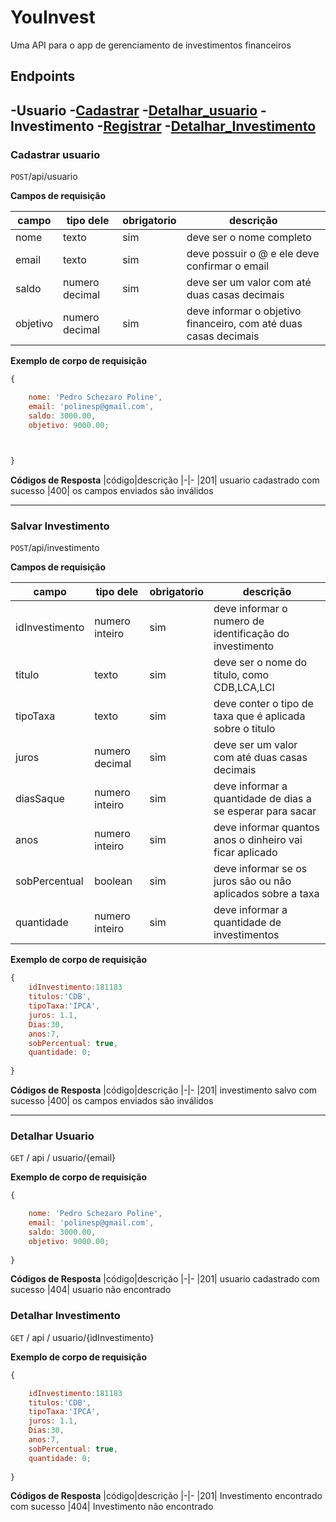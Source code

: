 # YouInvest

Uma API para o app de gerenciamento de investimentos financeiros


## Endpoints
-Usuario
  -[Cadastrar](#cadastrar-usuario)
  -[Detalhar_usuario](#detalhar-usuario)
-Investimento
  -[Registrar](#salvar-investimento)
  -[Detalhar_Investimento](#detalhar-investimento)
  -

### Cadastrar usuario

`POST`/api/usuario

**Campos de requisição**

| campo | tipo dele| obrigatorio| descrição
|-------| ---------| -----------| ---------
|nome| texto| sim| deve ser o nome completo
|email| texto| sim| deve possuir o @ e ele deve confirmar o email
|saldo| numero decimal| sim| deve ser um valor com até duas casas decimais
|objetivo| numero decimal| sim| deve informar o objetivo financeiro, com até duas casas decimais



**Exemplo de corpo de requisição**
```js
{

    nome: 'Pedro Schezaro Poline',
    email: 'polinesp@gmail.com',
    saldo: 3000.00,
    objetivo: 9000.00;
    


}
```

**Códigos de Resposta**
|código|descrição
|-|-
|201| usuario cadastrado com sucesso
|400| os campos enviados são inválidos


---

### Salvar Investimento

`POST`/api/investimento

**Campos de requisição**

| campo | tipo dele| obrigatorio| descrição
|-------| ---------| -----------| ---------
|idInvestimento| numero inteiro| sim| deve informar o numero de identificação do investimento
|titulo| texto| sim| deve ser o nome do titulo, como CDB,LCA,LCI
|tipoTaxa| texto| sim| deve conter o tipo de taxa que é aplicada sobre o titulo
|juros| numero decimal| sim| deve ser um valor com até duas casas decimais
|diasSaque| numero inteiro| sim| deve informar a quantidade de dias a se esperar para sacar
|anos| numero inteiro| sim| deve informar quantos anos o dinheiro vai ficar aplicado
|sobPercentual| boolean| sim| deve informar se os juros são ou não aplicados sobre a taxa 
|quantidade| numero inteiro| sim| deve informar a quantidade de investimentos



**Exemplo de corpo de requisição**
```js
{
    idInvestimento:181183
    titulos:'CDB',
    tipoTaxa:'IPCA',
    juros: 1.1,
    Dias:30,
    anos:7,
    sobPercentual: true,
    quantidade: 0;
    
}
```

**Códigos de Resposta**
|código|descrição
|-|-
|201| investimento salvo com sucesso
|400| os campos enviados são inválidos


---


### Detalhar Usuario

`GET` / api / usuario/{email}

**Exemplo de corpo de requisição**
```js
{

    nome: 'Pedro Schezaro Poline',
    email: 'polinesp@gmail.com',
    saldo: 3000.00,
    objetivo: 9000.00;
    
}
```

**Códigos de Resposta**
|código|descrição
|-|-
|201| usuario cadastrado com sucesso
|404| usuario não encontrado

### Detalhar Investimento

`GET` / api / usuario/{idInvestimento}

**Exemplo de corpo de requisição**
```js
{

    idInvestimento:181183
    titulos:'CDB',
    tipoTaxa:'IPCA',
    juros: 1.1,
    Dias:30,
    anos:7,
    sobPercentual: true,
    quantidade: 0;
    
}
```

**Códigos de Resposta**
|código|descrição
|-|-
|201| Investimento encontrado com sucesso
|404| Investimento não encontrado